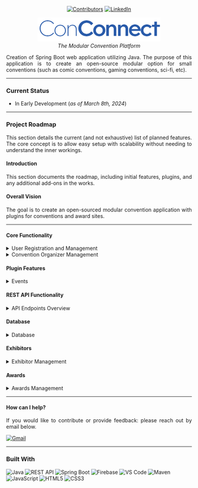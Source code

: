 <a name="readme-top"></a>


<div align="center">

[![Contributors][contributors-shield]][contributors-url] [![LinkedIn][linkedin-shield]][linkedin-url]

</div>
<div align="center">

![conconnect_logo.png](src%2Fmain%2Fresources%2Fstatic%2Fconconnect_logo.png)
<br><i>The Modular Convention Platform</i>
</div>



  <div align="justify">
    Creation of Spring Boot web application utilizing Java. The purpose of this application is to create an open-source modular option for small conventions (such as comic conventions, gaming conventions, sci-fi, etc).
</div>

<hr>

### Current Status
- In Early Development (<i>as of March 8th, 2024</i>)

<hr>

### Project Roadmap
<div align="justify">
This section details the current (and not exhaustive) list of planned features. The core concept is to allow easy setup with scalability without needing to understand the inner workings.

#### Introduction
This section documents the roadmap, including initial features, plugins, and any additional add-ons in the works.

#### Overall Vision
The goal is to create an open-sourced modular convention application with plugins for conventions and award sites.

</div>

<hr>

#### Core Functionality

<details><summary>User Registration and Management</summary>

- [ ] **User Registration**
  - [ ] User Creation (via REST API: `POST /api/user`)
  - [ ] User Login (via REST API: `POST /api/auth/login`)
  - [ ] **User Password Encryption**
    - [ ] Custom Username: Check to ensure the username does not exist (via REST API: `GET /api/user/{username}/exists`).
    - [ ] Create user in the database (via REST API: `POST /api/user`).
    - [ ] Hash password/security features.
    - [ ] Include user data fields: First Name, Last Name, Pronouns, Email Address, Password (with confirmation), Mailing Address, Phone Number.
    - [ ] Sign-up button to submit registration (triggers the REST API).
- [ ] **User Profile Maintenance**
  - [ ] Profile landing page (via REST API: `GET /api/user/{userId}`).
  - [ ] Ability to change password, update pronouns, add/update profile picture (via REST API: `PUT /api/user/{userId}`).
  - [ ] Update mailing address and phone number (via REST API: `PUT /api/user/{userId}/update-address`).
- [ ] **User Roles**
  - [ ] Add custom roles (via REST API: `POST /api/user/roles`).
  - [ ] Set permissions of custom roles (via REST API: `PUT /api/user/roles/{roleId}/permissions`).
  - [ ] Dropdown with roles and associated permissions (via REST API: `GET /api/user/roles`).

</details>

<details><summary>Convention Organizer Management</summary>

- [ ] **Assign Locations to Events**
  - [ ] Manage and assign event locations (via REST API: `PUT /api/event/{eventId}/location`).
- [ ] **Assign Exhibitors to Booth Locations**
  - [ ] Assign exhibitors to specific booth locations (via REST API: `POST /api/exhibitor/{exhibitorId}/assign-booth`).
- [ ] **Approve Events**
  - [ ] Admin functionality for approving event requests (via REST API: `PUT /api/event/{eventId}/approve`).

</details>

#### Plugin Features

<details><summary>Events</summary>

- [ ] **Create Events** (via REST API: `POST /api/event`)
- [ ] **Modify Events** (via REST API: `PUT /api/event/{eventId}`)
- [ ] **Delete Events** (via REST API: `DELETE /api/event/{eventId}`)
- [ ] **Electronic Event Tickets** (via REST API: `GET /api/event/{eventId}/tickets`)
  - [ ] Attach electronic tickets to user badges (via REST API: `POST /api/tickets/{ticketId}/attach-to-badge`).
- [ ] **QR Codes for Event (Attendee)**
  - [ ] Generate and manage QR codes for electronic tickets (via REST API: `GET /api/event/{eventId}/qr-code`).
- [ ] **Printed Event Tickets**
  - [ ] Provide options for printing event tickets (via REST API: `GET /api/event/{eventId}/print-tickets`).
- [ ] **QR Code Scanner for Event (Organizers)**
  - [ ] Dashboard for organizers to scan QR codes; ability to see who is still missing in real-time (via REST API: `GET /api/event/{eventId}/attendees`).
- [ ] **Payments**
  - [ ] Integration with various payment systems for processing transactions (via REST API: `POST /api/payment`).

</details>

#### REST API Functionality
<details><summary>API Endpoints Overview</summary>

- [ ] **Users**
  - [ ] `GET /api/user` - Get all users.
  - [ ] `GET /api/user/{userId}` - Get user by ID.
  - [ ] `POST /api/user` - Create a new user.
  - [ ] `PUT /api/user/{userId}` - Update an existing user.
  - [ ] `DELETE /api/user/{userId}` - Delete a user.

- [ ] **Authentication**
  - [ ] `POST /api/auth/login` - Authenticate user credentials and return a token.
  - [ ] `POST /api/auth/logout` - Invalidate user session/token.

- [ ] **Events**
  - [ ] `GET /api/event` - Get all events.
  - [ ] `GET /api/event/{eventId}` - Get event details by ID.
  - [ ] `POST /api/event` - Create a new event.
  - [ ] `PUT /api/event/{eventId}` - Update an event.
  - [ ] `DELETE /api/event/{eventId}` - Delete an event.
  - [ ] `GET /api/search` - Search for events based on specific fields and criteria.
    - **Query Parameters**:
      - `entity`: The type of entity to search (e.g., `event`).
      - `field`: The field to search (e.g., `shortDescription`).
      - `contains`: The value to search for (e.g., part of the `shortDescription`).
    - **Example**: `/api/search?entity=event&field=shortDescription&contains=dog`


- [ ] **Tickets**
  - [ ] `GET /api/event/{eventId}/tickets` - Get tickets for an event.
  - [ ] `POST /api/tickets/{ticketId}/attach-to-badge` - Attach tickets to user badge.

- [ ] **Payments**
  - [ ] `POST /api/payment` - Process a payment for an event or service.

</details>

#### Database

<details><summary>Database</summary>

- [ ] **Firebase Plugin** (via REST API: interacts with Firebase for user and event data)
  - [ ] `GET /api/event` to retrieve events from Firebase.
  - [ ] `POST /api/event` to create a new event in Firebase.
- [ ] **MySQL Plugin** (via REST API: interacts with MySQL for user and event data)
  - [ ] Similar endpoints available for MySQL-based operations.

</details>

#### Exhibitors
<details><summary>Exhibitor Management</summary>

- [ ] **Automated QR Code Creation** (via REST API: `POST /api/exhibitor/{exhibitorId}/qr-code`)
- [ ] **QR Code Scanner** (via REST API: `GET /api/exhibitor/{exhibitorId}/scan`)
- [ ] **Exhibitor Profile**
  - [ ] View and manage exhibitor profiles (via REST API: `GET /api/exhibitor/{exhibitorId}`)
  - [ ] Update exhibitor details (via REST API: `PUT /api/exhibitor/{exhibitorId}`)
- [ ] Tools and systems for managing exhibitor information and activities (via REST API: `POST /api/exhibitor`).

</details>

#### Awards
<details><summary>Awards Management</summary>

- [ ] **Categories** (via REST API: `GET /api/awards/categories`)
- [ ] **Nominations** (via REST API: `POST /api/awards/{categoryId}/nomination`)
- [ ] **Voting** (via REST API: `POST /api/awards/{awardId}/vote`)

</details>



<hr>

#### How can I help?
<div align="justify">
If you would like to contribute or provide feedback: please reach out by email below.</div>

[![Gmail](https://img.shields.io/badge/Gmail-EA4335.svg?style=for-the-badge&logo=gmail&logoColor=white)](mailto:akiraka@gmail.com)

<hr>

### Built With


![Java](https://img.shields.io/badge/java-%23ED8B00.svg?style=for-the-badge&logo=openjdk&logoColor=white)
![REST API](https://img.shields.io/badge/REST%20API-005571.svg?style=for-the-badge&logo=api&logoColor=white)
![Spring Boot](https://img.shields.io/badge/Spring%20Boot-6DB33F.svg?style=for-the-badge&logo=Spring-Boot&logoColor=white)
![Firebase](https://img.shields.io/badge/Firebase-FFCA28.svg?style=for-the-badge&logo=Firebase&logoColor=black)
![VS Code](https://img.shields.io/badge/Visual%20Studio%20Code-007ACC.svg?style=for-the-badge&logo=Visual-Studio-Code&logoColor=white)
![Maven](https://img.shields.io/badge/Apache%20Maven-C71A36.svg?style=for-the-badge&logo=Apache-Maven&logoColor=white)
![JavaScript](https://img.shields.io/badge/JavaScript-F7DF1E.svg?style=for-the-badge&logo=JavaScript&logoColor=black)
![HTML5](https://img.shields.io/badge/HTML5-E34F26.svg?style=for-the-badge&logo=HTML5&logoColor=white)
![CSS3](https://img.shields.io/badge/CSS3-1572B6.svg?style=for-the-badge&logo=CSS3&logoColor=white)




[contributors-shield]: https://img.shields.io/github/contributors/mriffey1/ConventionWebApp.svg?style=for-the-badge
[Java]: https://img.shields.io/badge/Java-ED8B00?style=for-the-badge&logo=java&logoColor=white
[contributors-url]: https://github.com/mriffey1/ConventionWebApp/graphs/contributors
[forks-shield]: https://img.shields.io/github/forks/mriffey1/ConventionWebApp.svg?style=for-the-badge
[forks-url]: https://github.com/mriffey1/ConventionWebApp/network/members
[stars-shield]: https://img.shields.io/github/stars/mriffey1/ConventionWebApp.svg?style=for-the-badge
[stars-url]: https://github.com/mriffey1/ConventionWebApp/stargazers
[issues-shield]: https://img.shields.io/github/issues/mriffey1/ConventionWebApp.svg?style=for-the-badge
[issues-url]: https://github.com/mriffey1/ConventionWebApp/issues
[license-shield]: https://img.shields.io/github/license/mriffey1/ConventionWebApp.svg?style=for-the-badge
[license-url]: https://github.com/mriffey1/ConventionWebApp/blob/master/LICENSE.txt
[linkedin-shield]: https://img.shields.io/badge/-LinkedIn-black.svg?style=for-the-badge&logo=linkedin&colorB=555
[linkedin-url]: https://linkedin.com/in/mriffey
[product-screenshot]: images/screenshot.png
[Next.js]: https://img.shields.io/badge/next.js-000000?style=for-the-badge&logo=nextdotjs&logoColor=white
[Next-url]: https://nextjs.org/
[React.js]: https://img.shields.io/badge/React-20232A?style=for-the-badge&logo=react&logoColor=61DAFB
[React-url]: https://reactjs.org/
[Vue.js]: https://img.shields.io/badge/Vue.js-35495E?style=for-the-badge&logo=vuedotjs&logoColor=4FC08D
[Vue-url]: https://vuejs.org/
[Angular.io]: https://img.shields.io/badge/Angular-DD0031?style=for-the-badge&logo=angular&logoColor=white
[Angular-url]: https://angular.io/
[Svelte.dev]: https://img.shields.io/badge/Svelte-4A4A55?style=for-the-badge&logo=svelte&logoColor=FF3E00
[Svelte-url]: https://svelte.dev/
[Laravel.com]: https://img.shields.io/badge/Laravel-FF2D20?style=for-the-badge&logo=laravel&logoColor=white
[Laravel-url]: https://laravel.com
[Bootstrap.com]: https://img.shields.io/badge/Bootstrap-563D7C?style=for-the-badge&logo=bootstrap&logoColor=white
[Bootstrap-url]: https://getbootstrap.com
[JQuery.com]: https://img.shields.io/badge/jQuery-0769AD?style=for-the-badge&logo=jquery&logoColor=white
[JQuery-url]: https://jquery.com 
